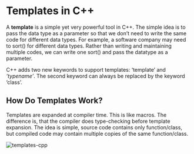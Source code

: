 # Templates in C++

A **template** is a simple yet very powerful tool in C++. The simple idea is to pass the data type as a parameter so that we don’t need to write the same code for different data types. For example, a software company may need to sort() for different data types. Rather than writing and maintaining multiple codes, we can write one sort() and pass the datatype as a parameter.

C++ adds two new keywords to support templates: ‘template’ and _‘typename’_. The second keyword can always be replaced by the keyword ‘class’.

## How Do Templates Work?

Templates are expanded at compiler time. This is like macros. The difference is, that the compiler does type-checking before template expansion. The idea is simple, source code contains only function/class, but compiled code may contain multiple copies of the same function/class.

![templates-cpp](https://github.com/user-attachments/assets/b7aa957d-32e5-4e12-8352-0c54b2c5c4c9)

